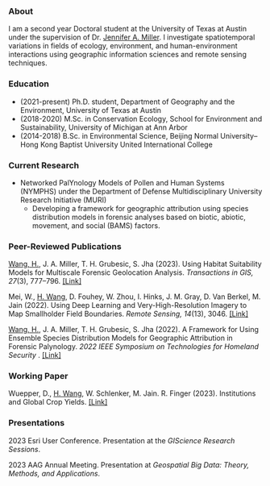 ### About

I am a second year Doctoral student at the University of Texas at Austin under the supervision of Dr. <a target="_blank" href="https://liberalarts.utexas.edu/geography/faculty/jam5889">Jennifer A. Miller</a>. I investigate spatiotemporal variations in fields of ecology, environment, and human-environment interactions using geographic information sciences and remote sensing techniques. 

### Education

- (2021-present) Ph.D. student, Department of Geography and the Environment, University of Texas at Austin
- (2018-2020) M.Sc. in Conservation Ecology, School for Environment and Sustainability, University of Michigan at Ann Arbor
- (2014-2018) B.Sc. in Environmental Science, Beijing Normal University–Hong Kong Baptist University United International College

### Current Research 
- Networked PalYnology Models of Pollen and Human Systems (NYMPHS) under the Department of Defense Multidisciplinary University Research Initiative (MURI)
  - Developing a framework for geographic attribution using species distribution models in forensic analyses based on biotic, abiotic, movement, and social (BAMS) factors. 

### Peer-Reviewed Publications
<ins>Wang, H.</ins>, J. A. Miller, T. H. Grubesic, S. Jha (2023). Using Habitat Suitability Models for Multiscale Forensic Geolocation Analysis. <i>Transactions in GIS, 27</i>(3), 777–796. <a target="_blank" href="https://onlinelibrary.wiley.com/doi/abs/10.1111/tgis.13052">[Link]</a>

Mei, W., <ins>H. Wang</ins>, D. Fouhey, W. Zhou, I. Hinks, J. M. Gray, D. Van Berkel, M. Jain (2022). Using Deep Learning and Very-High-Resolution Imagery to Map Smallholder Field Boundaries. <i>Remote Sensing, 14</i>(13), 3046. <a target="_blank" href="https://doi.org/10.3390/rs14133046">[Link]</a>

<ins>Wang, H.</ins>, J. A. Miller, T. H. Grubesic, S. Jha (2022). A Framework for Using Ensemble Species Distribution Models for Geographic Attribution in Forensic Palynology. <i>2022 IEEE Symposium on Technologies for Homeland Security </i>. <a target="_blank" href="https://ieeexplore.ieee.org/abstract/document/10025427">[Link]</a>

### Working Paper
Wuepper, D., <ins>H. Wang</ins>, W. Schlenker, M. Jain. R. Finger (2023). Institutions and Global Crop Yields. <a target="_blank" href="https://www.nber.org/papers/w31426">[Link]</a>

### Presentations
2023 Esri User Conference. Presentation at the _GIScience Research Sessions_. 

2023 AAG Annual Meeting. Presentation at _Geospatial Big Data: Theory, Methods, and Applications_.
